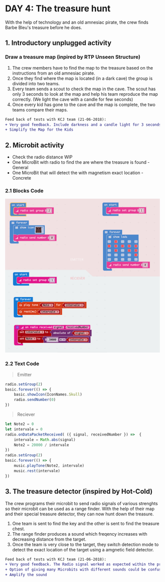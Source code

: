 # DAY 4: The treasure hunt

With the help of technology and an old amnesiac pirate, the crew finds Barbe Bleu's treasure before he does.

## 1. Introductory unplugged activity

### Draw a treasure map (inpired by RTP Unseen Structure)

1) The crew members have to find the map to the treasure based on the instructions from an old amnesiac pirate. 
2) Once they find where the map is located (in a dark cave) the group is divided into two teams. 
3) Every team sends a scout to check the map in the cave. The scout has only 3 seconds to look at the map and help his team reproduce the map correctly. (We light the cave with a candle for few seconds)
4) Once every kid has gone to the cave and the map is complete, the two teams compare their maps.

```diff
Feed back of tests with KCJ team (21-06-2018): 
+ Very good feedback. Include darkness and a candle light for 3 seconds.
+ Simplify the Map for the Kids
```

## 2. Microbit activity 

- Check the radio distance WIP
- One MicroBit with radio to find the are where the treasure is found - General
- One MicroBit that will detect the with magnetism exact location - Concrete

### 2.1 Blocks Code
![Blocks Code](./images/Day4-blocks.png)
### 2.2 Text Code
> Emitter
```javascript
radio.setGroup(2)
basic.forever(() => {
    basic.showIcon(IconNames.Skull)
    radio.sendNumber(0)
})
```
>Reciever
```javascript
let Note2 = 0
let intervale = 0
radio.onDataPacketReceived( ({ signal, receivedNumber }) =>  {
    intervale = Math.abs(signal)
    Note2 = 20000 / intervale
})
radio.setGroup(2)
basic.forever(() => {
    music.playTone(Note2, intervale)
    music.rest(intervale)
})
```

## 3. The treasure detector (inspired by Hot-Cold)

The crew programs their microbit to send radio signals of various strenghts so their microbit can be used as a range finder. With the help of their map and their special treasure detector, they can now hunt down the treasure.

1) One team is sent to find the key and the other is sent to find the treasure chest.
2) The range finder produces a sound which freqency increases with decreasing distance from the target. 
3) Once the team is very close to the target, they switch detection mode to detect the exact location of the target using a amgnetic field detector.

```diff
Feed back of tests with KCJ team (21-06-2018): 
+ Very good feedback. The Radio signal worked as expected within the programmed ranges.
+ Option of giving many Microbits with different sounds could be confusing.
+ Amplify the sound
```

